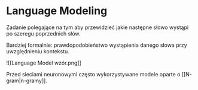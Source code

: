 # Language Modeling

Zadanie polegające na tym aby przewidzieć jakie następne słowo wystąpi po szeregu poprzednich słów.

Bardziej formalnie: prawdopodobieństwo wystąpienia danego słowa przy uwzględnieniu kontekstu.

![[Language Model wzór.png]]

Przed sieciami neuronowymi często wykorzystywane modele oparte o [[N-gram|n-gramy]].

